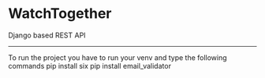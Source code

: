 WatchTogether
===============

Django based REST API
___________________________

To run the project you have to run your venv and type the following commands
pip install six
pip install email_validator
